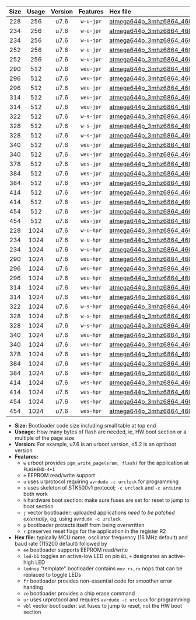 |Size|Usage|Version|Features|Hex file|
|:-:|:-:|:-:|:-:|:--|
|228|256|u7.6|`w-u-jpr`|[atmega644p_3mhz6864_460800bps_ur_vbl.hex](https://raw.githubusercontent.com/stefanrueger/urboot/main/atmega644p_3mhz6864_460800bps_ur_vbl.hex)|
|234|256|u7.6|`w-u-jpr`|[atmega644p_3mhz6864_460800bps_led+b0_ur_vbl.hex](https://raw.githubusercontent.com/stefanrueger/urboot/main/atmega644p_3mhz6864_460800bps_led+b0_ur_vbl.hex)|
|234|256|u7.6|`w-u-jpr`|[atmega644p_3mhz6864_460800bps_lednop_ur_vbl.hex](https://raw.githubusercontent.com/stefanrueger/urboot/main/atmega644p_3mhz6864_460800bps_lednop_ur_vbl.hex)|
|252|256|u7.6|`w-u-jpr`|[atmega644p_3mhz6864_460800bps_led+b0_fr_ur_vbl.hex](https://raw.githubusercontent.com/stefanrueger/urboot/main/atmega644p_3mhz6864_460800bps_led+b0_fr_ur_vbl.hex)|
|252|256|u7.6|`w-u-jpr`|[atmega644p_3mhz6864_460800bps_lednop_fr_ur_vbl.hex](https://raw.githubusercontent.com/stefanrueger/urboot/main/atmega644p_3mhz6864_460800bps_lednop_fr_ur_vbl.hex)|
|290|512|u7.6|`weu-jpr`|[atmega644p_3mhz6864_460800bps_ee_ur_vbl.hex](https://raw.githubusercontent.com/stefanrueger/urboot/main/atmega644p_3mhz6864_460800bps_ee_ur_vbl.hex)|
|296|512|u7.6|`weu-jpr`|[atmega644p_3mhz6864_460800bps_ee_led+b0_ur_vbl.hex](https://raw.githubusercontent.com/stefanrueger/urboot/main/atmega644p_3mhz6864_460800bps_ee_led+b0_ur_vbl.hex)|
|296|512|u7.6|`weu-jpr`|[atmega644p_3mhz6864_460800bps_ee_lednop_ur_vbl.hex](https://raw.githubusercontent.com/stefanrueger/urboot/main/atmega644p_3mhz6864_460800bps_ee_lednop_ur_vbl.hex)|
|314|512|u7.6|`weu-jpr`|[atmega644p_3mhz6864_460800bps_ee_led+b0_fr_ur_vbl.hex](https://raw.githubusercontent.com/stefanrueger/urboot/main/atmega644p_3mhz6864_460800bps_ee_led+b0_fr_ur_vbl.hex)|
|314|512|u7.6|`weu-jpr`|[atmega644p_3mhz6864_460800bps_ee_lednop_fr_ur_vbl.hex](https://raw.githubusercontent.com/stefanrueger/urboot/main/atmega644p_3mhz6864_460800bps_ee_lednop_fr_ur_vbl.hex)|
|322|512|u7.6|`w-s-jpr`|[atmega644p_3mhz6864_460800bps_vbl.hex](https://raw.githubusercontent.com/stefanrueger/urboot/main/atmega644p_3mhz6864_460800bps_vbl.hex)|
|328|512|u7.6|`w-s-jpr`|[atmega644p_3mhz6864_460800bps_led+b0_vbl.hex](https://raw.githubusercontent.com/stefanrueger/urboot/main/atmega644p_3mhz6864_460800bps_led+b0_vbl.hex)|
|328|512|u7.6|`w-s-jpr`|[atmega644p_3mhz6864_460800bps_lednop_vbl.hex](https://raw.githubusercontent.com/stefanrueger/urboot/main/atmega644p_3mhz6864_460800bps_lednop_vbl.hex)|
|340|512|u7.6|`weu-jpr`|[atmega644p_3mhz6864_460800bps_ee_led+b0_fr_ce_ur_vbl.hex](https://raw.githubusercontent.com/stefanrueger/urboot/main/atmega644p_3mhz6864_460800bps_ee_led+b0_fr_ce_ur_vbl.hex)|
|340|512|u7.6|`weu-jpr`|[atmega644p_3mhz6864_460800bps_ee_lednop_fr_ce_ur_vbl.hex](https://raw.githubusercontent.com/stefanrueger/urboot/main/atmega644p_3mhz6864_460800bps_ee_lednop_fr_ce_ur_vbl.hex)|
|378|512|u7.6|`wes-jpr`|[atmega644p_3mhz6864_460800bps_ee_vbl.hex](https://raw.githubusercontent.com/stefanrueger/urboot/main/atmega644p_3mhz6864_460800bps_ee_vbl.hex)|
|384|512|u7.6|`wes-jpr`|[atmega644p_3mhz6864_460800bps_ee_led+b0_vbl.hex](https://raw.githubusercontent.com/stefanrueger/urboot/main/atmega644p_3mhz6864_460800bps_ee_led+b0_vbl.hex)|
|384|512|u7.6|`wes-jpr`|[atmega644p_3mhz6864_460800bps_ee_lednop_vbl.hex](https://raw.githubusercontent.com/stefanrueger/urboot/main/atmega644p_3mhz6864_460800bps_ee_lednop_vbl.hex)|
|414|512|u7.6|`wes-jpr`|[atmega644p_3mhz6864_460800bps_ee_led+b0_fr_vbl.hex](https://raw.githubusercontent.com/stefanrueger/urboot/main/atmega644p_3mhz6864_460800bps_ee_led+b0_fr_vbl.hex)|
|414|512|u7.6|`wes-jpr`|[atmega644p_3mhz6864_460800bps_ee_lednop_fr_vbl.hex](https://raw.githubusercontent.com/stefanrueger/urboot/main/atmega644p_3mhz6864_460800bps_ee_lednop_fr_vbl.hex)|
|454|512|u7.6|`wes-jpr`|[atmega644p_3mhz6864_460800bps_ee_led+b0_fr_ce_vbl.hex](https://raw.githubusercontent.com/stefanrueger/urboot/main/atmega644p_3mhz6864_460800bps_ee_led+b0_fr_ce_vbl.hex)|
|454|512|u7.6|`wes-jpr`|[atmega644p_3mhz6864_460800bps_ee_lednop_fr_ce_vbl.hex](https://raw.githubusercontent.com/stefanrueger/urboot/main/atmega644p_3mhz6864_460800bps_ee_lednop_fr_ce_vbl.hex)|
|228|1024|u7.6|`w-u-hpr`|[atmega644p_3mhz6864_460800bps_ur.hex](https://raw.githubusercontent.com/stefanrueger/urboot/main/atmega644p_3mhz6864_460800bps_ur.hex)|
|234|1024|u7.6|`w-u-hpr`|[atmega644p_3mhz6864_460800bps_led+b0_ur.hex](https://raw.githubusercontent.com/stefanrueger/urboot/main/atmega644p_3mhz6864_460800bps_led+b0_ur.hex)|
|234|1024|u7.6|`w-u-hpr`|[atmega644p_3mhz6864_460800bps_lednop_ur.hex](https://raw.githubusercontent.com/stefanrueger/urboot/main/atmega644p_3mhz6864_460800bps_lednop_ur.hex)|
|290|1024|u7.6|`weu-hpr`|[atmega644p_3mhz6864_460800bps_ee_ur.hex](https://raw.githubusercontent.com/stefanrueger/urboot/main/atmega644p_3mhz6864_460800bps_ee_ur.hex)|
|296|1024|u7.6|`weu-hpr`|[atmega644p_3mhz6864_460800bps_ee_led+b0_ur.hex](https://raw.githubusercontent.com/stefanrueger/urboot/main/atmega644p_3mhz6864_460800bps_ee_led+b0_ur.hex)|
|296|1024|u7.6|`weu-hpr`|[atmega644p_3mhz6864_460800bps_ee_lednop_ur.hex](https://raw.githubusercontent.com/stefanrueger/urboot/main/atmega644p_3mhz6864_460800bps_ee_lednop_ur.hex)|
|314|1024|u7.6|`weu-hpr`|[atmega644p_3mhz6864_460800bps_ee_led+b0_fr_ur.hex](https://raw.githubusercontent.com/stefanrueger/urboot/main/atmega644p_3mhz6864_460800bps_ee_led+b0_fr_ur.hex)|
|314|1024|u7.6|`weu-hpr`|[atmega644p_3mhz6864_460800bps_ee_lednop_fr_ur.hex](https://raw.githubusercontent.com/stefanrueger/urboot/main/atmega644p_3mhz6864_460800bps_ee_lednop_fr_ur.hex)|
|322|1024|u7.6|`w-s-hpr`|[atmega644p_3mhz6864_460800bps.hex](https://raw.githubusercontent.com/stefanrueger/urboot/main/atmega644p_3mhz6864_460800bps.hex)|
|328|1024|u7.6|`w-s-hpr`|[atmega644p_3mhz6864_460800bps_led+b0.hex](https://raw.githubusercontent.com/stefanrueger/urboot/main/atmega644p_3mhz6864_460800bps_led+b0.hex)|
|328|1024|u7.6|`w-s-hpr`|[atmega644p_3mhz6864_460800bps_lednop.hex](https://raw.githubusercontent.com/stefanrueger/urboot/main/atmega644p_3mhz6864_460800bps_lednop.hex)|
|340|1024|u7.6|`weu-hpr`|[atmega644p_3mhz6864_460800bps_ee_led+b0_fr_ce_ur.hex](https://raw.githubusercontent.com/stefanrueger/urboot/main/atmega644p_3mhz6864_460800bps_ee_led+b0_fr_ce_ur.hex)|
|340|1024|u7.6|`weu-hpr`|[atmega644p_3mhz6864_460800bps_ee_lednop_fr_ce_ur.hex](https://raw.githubusercontent.com/stefanrueger/urboot/main/atmega644p_3mhz6864_460800bps_ee_lednop_fr_ce_ur.hex)|
|378|1024|u7.6|`wes-hpr`|[atmega644p_3mhz6864_460800bps_ee.hex](https://raw.githubusercontent.com/stefanrueger/urboot/main/atmega644p_3mhz6864_460800bps_ee.hex)|
|384|1024|u7.6|`wes-hpr`|[atmega644p_3mhz6864_460800bps_ee_led+b0.hex](https://raw.githubusercontent.com/stefanrueger/urboot/main/atmega644p_3mhz6864_460800bps_ee_led+b0.hex)|
|384|1024|u7.6|`wes-hpr`|[atmega644p_3mhz6864_460800bps_ee_lednop.hex](https://raw.githubusercontent.com/stefanrueger/urboot/main/atmega644p_3mhz6864_460800bps_ee_lednop.hex)|
|414|1024|u7.6|`wes-hpr`|[atmega644p_3mhz6864_460800bps_ee_led+b0_fr.hex](https://raw.githubusercontent.com/stefanrueger/urboot/main/atmega644p_3mhz6864_460800bps_ee_led+b0_fr.hex)|
|414|1024|u7.6|`wes-hpr`|[atmega644p_3mhz6864_460800bps_ee_lednop_fr.hex](https://raw.githubusercontent.com/stefanrueger/urboot/main/atmega644p_3mhz6864_460800bps_ee_lednop_fr.hex)|
|454|1024|u7.6|`wes-hpr`|[atmega644p_3mhz6864_460800bps_ee_led+b0_fr_ce.hex](https://raw.githubusercontent.com/stefanrueger/urboot/main/atmega644p_3mhz6864_460800bps_ee_led+b0_fr_ce.hex)|
|454|1024|u7.6|`wes-hpr`|[atmega644p_3mhz6864_460800bps_ee_lednop_fr_ce.hex](https://raw.githubusercontent.com/stefanrueger/urboot/main/atmega644p_3mhz6864_460800bps_ee_lednop_fr_ce.hex)|

- **Size:** Bootloader code size including small table at top end
- **Useage:** How many bytes of flash are needed, ie, HW boot section or a multiple of the page size
- **Version:** For example, u7.6 is an urboot version, o5.2 is an optiboot version
- **Features:**
  + `w` urboot provides `pgm_write_page(sram, flash)` for the application at `FLASHEND-4+1`
  + `e` EEPROM read/write support
  + `u` uses urprotocol requiring `avrdude -c urclock` for programming
  + `s` uses skeleton of STK500v1 protocol; `-c urclock` and `-c arduino` both work
  + `h` hardware boot section: make sure fuses are set for reset to jump to boot section
  + `j` vector bootloader: uploaded applications *need to be patched externally*, eg, using `avrdude -c urclock`
  + `p` bootloader protects itself from being overwritten
  + `r` preserves reset flags for the application in the register R2
- **Hex file:** typically MCU name, oscillator frequency (16 MHz default) and baud rate (115200 default) followed by
  + `ee` bootloader supports EEPROM read/write
  + `led-b1` toggles an active-low LED on pin `B1`, `+` designates an active-high LED
  + `lednop` "template" bootloader contains `mov rx,rx` nops that can be replaced to toggle LEDs
  + `fr` bootloader provides non-essential code for smoother error handing
  + `ce` bootloader provides a chip erase command
  + `ur` uses urprotocol and requires `avrdude -c urclock` for programming
  + `vbl` vector bootloader: set fuses to jump to reset, not the HW boot section
